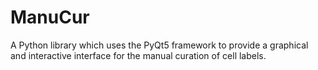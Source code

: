 # ManuCur
A Python library which uses the PyQt5 framework to provide a graphical and interactive interface for the manual curation of cell labels.
